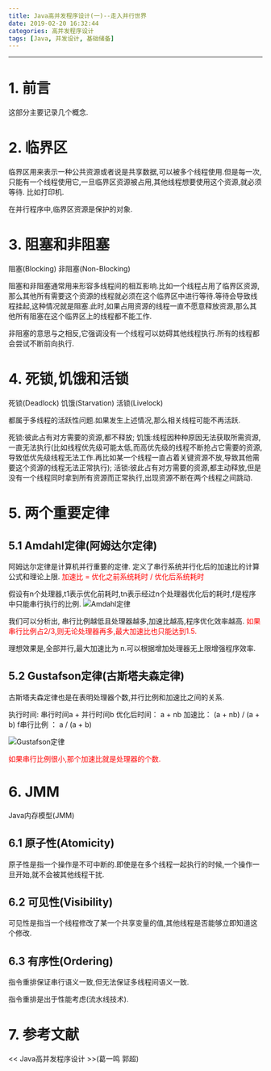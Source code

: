 ```yaml
---
title: Java高并发程序设计(一)--走入并行世界
date: 2019-02-20 16:32:44
categories: 高并发程序设计
tags: [Java, 并发设计, 基础储备]
---
```


----

<!-- more -->

# 1. 前言

这部分主要记录几个概念.

# 2. 临界区

临界区用来表示一种公共资源或者说是共享数据,可以被多个线程使用.但是每一次,只能有一个线程使用它,一旦临界区资源被占用,其他线程想要使用这个资源,就必须等待. 比如打印机.

在并行程序中,临界区资源是保护的对象.

# 3. 阻塞和非阻塞

阻塞(Blocking)
非阻塞(Non-Blocking)

阻塞和非阻塞通常用来形容多线程间的相互影响.比如一个线程占用了临界区资源,那么其他所有需要这个资源的线程就必须在这个临界区中进行等待.等待会导致线程挂起,这种情况就是阻塞.此时,如果占用资源的线程一直不愿意释放资源,那么其他所有阻塞在这个临界区上的线程都不能工作.

非阻塞的意思与之相反,它强调没有一个线程可以妨碍其他线程执行.所有的线程都会尝试不断前向执行.

# 4. 死锁,饥饿和活锁

死锁(Deadlock)
饥饿(Starvation)
活锁(Livelock)

都属于多线程的活跃性问题.如果发生上述情况,那么相关线程可能不再活跃.

死锁:彼此占有对方需要的资源,都不释放;
饥饿:线程因种种原因无法获取所需资源,一直无法执行(比如线程优先级可能太低,而高优先级的线程不断抢占它需要的资源,导致低优先级线程无法工作.再比如某一个线程一直占着关键资源不放,导致其他需要这个资源的线程无法正常执行);
活锁:彼此占有对方需要的资源,都主动释放,但是没有一个线程同时拿到所有资源而正常执行,出现资源不断在两个线程之间跳动.

# 5. 两个重要定律

## 5.1 Amdahl定律(阿姆达尔定律)

阿姆达尔定律是计算机并行重要的定律. 定义了串行系统并行化后的加速比的计算公式和理论上限.
<font color=red>
加速比 = 优化之前系统耗时 / 优化后系统耗时
</font>

假设有n个处理器,t1表示优化前耗时,tn表示经过n个处理器优化后的耗时,f是程序中只能串行执行的比例.
![Amdahl定律](https://blogpictures-1257055754.cos.ap-guangzhou.myqcloud.com/TIM%E6%88%AA%E5%9B%BE20190220182117.png)

我们可以分析出, 串行比例越低且处理器越多,加速比越高,程序优化效率越高.
<font color=red>如果串行比例占2/3,则无论处理器再多,最大加速比也只能达到1.5.</font>

理想效果是,全部并行,最大加速比为 n.可以根据增加处理器无上限增强程序效率.

## 5.2 Gustafson定律(古斯塔夫森定律)

古斯塔夫森定律也是在表明处理器个数,并行比例和加速比之间的关系.

执行时间:  串行时间a + 并行时间b
优化后时间： a + nb
加速比： (a + nb) / (a + b)
f串行比例 ： a / (a + b)

![Gustafson定律](https://blogpictures-1257055754.cos.ap-guangzhou.myqcloud.com/TIM%E6%88%AA%E5%9B%BE20190220182626.png)

<font color=red>如果串行比例很小,那个加速比就是处理器的个数.</font>

# 6. JMM

Java内存模型(JMM)

## 6.1 原子性(Atomicity)

原子性是指一个操作是不可中断的.即使是在多个线程一起执行的时候,一个操作一旦开始,就不会被其他线程干扰.

## 6.2 可见性(Visibility)

可见性是指当一个线程修改了某一个共享变量的值,其他线程是否能够立即知道这个修改.

## 6.3 有序性(Ordering)

指令重排保证串行语义一致,但无法保证多线程间语义一致.

指令重排是出于性能考虑(流水线技术).

# 7. 参考文献

<< Java高并发程序设计 >>(葛一鸣 郭超)